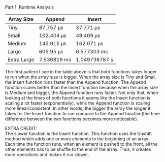 Part 1: Runtime Analysis
  
| Array Size  | Append      | Insert        |
|-------------|-------------|---------------|
| Tiny        | 87.757 μs   | 37.771 μs     |
| Small       | 102.404 μs  | 49.409 μs     |
| Medium      | 145.915 μs  | 162.071 μs    |
| Large       | 605.95 μs   | 6.577303 ms   |
| Extra Large | 7.536819 ms | 1.049736787 s |
  
The first pattern I see in the table above is that both functions takes longer to run when the array size is bigger. When the array size is Tiny and Small, the Insert function runs faster than the Append function. The Append function scales better than the Insert function because when the array size is Medium and bigger, the Append function runs faster. Not only that, when looking at the times of both functions it seems like the Insert function is scaling a lot faster (exponentially), while the Append function is scaling more linear/consistent. In other words, the bigger the array the longer it takes for the Insert function to run compare to the Append function(the time difference between the two functions becomes more noticeable).
  
EXTRA CREDIT:  
The slower function is the Insert function. This function uses the Unshift method which adds one or more elements to the beginning of an array. Each time the function runs, when an element is pushed to the front, all the other elements has to be shuffle to the end of the array. Thus, it creates more operations and makes it run slower.